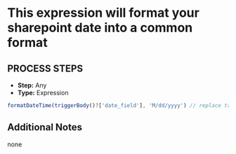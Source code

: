 # This expression will format your sharepoint date into a common format

## PROCESS STEPS

- **Step:** Any
- **Type:** Expression

```js
formatDateTime(triggerBody()?['date_field'], 'M/dd/yyyy') // replace triggerBody()?['date_field'] with dynamic selection
```

## Additional Notes

none
